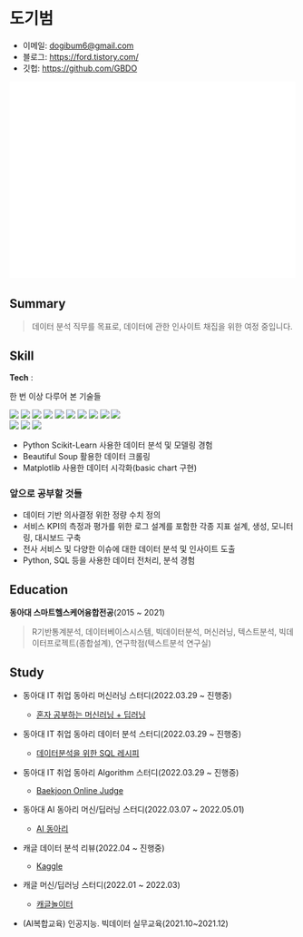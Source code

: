 
# 도기범

- 이메일: dogibum6@gmail.com 
- 블로그: https://ford.tistory.com/ 
- 깃헙: https://github.com/GBDO  

![Metrics](/metrics.plugin.isocalendar.fullyear.svg)

## Summary
> 데이터 분석 직무를 목표로, 데이터에 관한 인사이트 채집을 위한 여정 중입니다.

## Skill
<!-- 뱃지 만드는 법은 [여기](https://2dowon.netlify.app/etc/github-badge/)를 보세요. 내가 가진 기술들을 효과적으로 나타낼 수 있습니다. -->

**Tech** :  

한 번 이상 다루어 본 기술들   

<img src="https://img.shields.io/badge/Python-3766AB?style=flat-square&logo=Python&logoColor=white"/></a>
<img src ="https://img.shields.io/badge/R-blue.svg?&style=flat-square&logo=R&logoColor=#75AADB"/></a>
<img src ="https://img.shields.io/badge/PHP-black.svg?&style=flat-square&logo=PHP&logoColor=#777BB4"/></a>
<img src="https://img.shields.io/badge/C-A8B9CC?style=flat-square&logo=C&logoColor=white"/></a>
<img src="https://img.shields.io/badge/Unity-000000?style=flat-square&logo=Unity&logoColor=white"/></a>
<img src="https://img.shields.io/badge/PostgreSQL-skyblue?style=flat-square&logo=PostgreSQL&logoColor=white"/></a> 
<img src ="https://img.shields.io/badge/MYSQL-blue.svg?&style=flat-square&logo=MYSQL&logoColor=white"/></a>
<img src="https://img.shields.io/badge/Ubuntu-E95420?style=flat-square&logo=Ubuntu&logoColor=white"/></a>
<img src="https://img.shields.io/badge/Pandas-150458?style=flat-square&logo=Pandas&logoColor=white"/></a>
<img src="https://img.shields.io/badge/Numpy-013243?style=flat-square&logo=Numpy&logoColor=white"/></a>  
<img src="https://img.shields.io/badge/scikit learn-f7931e?style=flat-square&logo=scikit-learn&logoColor=white"/></a>
<img src="https://img.shields.io/badge/Qlick-green?style=flat-square&logo=Qlick&logoColor=white"/></a> 
<img src="https://img.shields.io/badge/Tableau-white?style=flat-square&logo=Tableau&logoColor=blue"/></a> 

- Python Scikit-Learn 사용한 데이터 분석 및 모델링 경험
- Beautiful Soup 활용한 데이터 크롤링
- Matplotlib 사용한 데이터 시각화(basic chart 구현)


### 앞으로 공부할 것들
- 데이터 기반 의사결정 위한 정량 수치 정의
- 서비스 KPI의 측정과 평가를 위한 로그 설계를 포함한 각종 지표 설계, 생성, 모니터링, 대시보드 구축
- 전사 서비스 및 다양한 이슈에 대한 데이터 분석 및 인사이트 도출
-  Python, SQL 등을 사용한 데이터 전처리, 분석 경험


<!-- ## Experience -->

## Education  

**동아대 스마트헬스케어융합전공**(2015 ~ 2021)  
> R기반통계분석, 데이터베이스시스템, 빅데이터분석, 머신러닝, 텍스트분석, 빅데이터프로젝트(종합설계), 연구학점(텍스트분석 연구실)

## **Study**
- 동아대 IT 취업 동아리 머신러닝 스터디(2022.03.29 ~ 진행중)
  - [혼자 공부하는 머신러닝 + 딥러닝](https://g.co/kgs/3XhrQP)

- 동아대 IT 취업 동아리 데이터 분석 스터디(2022.03.29 ~ 진행중)
  - [데이터분석을 위한 SQL 레시피](https://g.co/kgs/wPVrmG)

- 동아대 IT 취업 동아리 Algorithm 스터디(2022.03.29 ~ 진행중)
  - [Baekjoon Online Judge](https://www.acmicpc.net/)

- 동아대 AI 동아리 머신/딥러닝 스터디(2022.03.07 ~ 2022.05.01)
  - [AI 동아리](https://github.com/GBDO/Tensorflow-AI-Study)

- 캐글 데이터 분석 리뷰(2022.04 ~ 진행중)
  - [Kaggle](https://github.com/GBDO/data-analysis)

- 캐글 머신/딥러닝 스터디(2022.01 ~ 2022.03)
  - [캐글놀이터](https://kaggle.notion.site/kaggle/8cfee7b2732344338849660102119f69)

- (AI복합교육) 인공지능. 빅데이터 실무교육(2021.10~2021.12)

<!-- ## Projects -->


 
